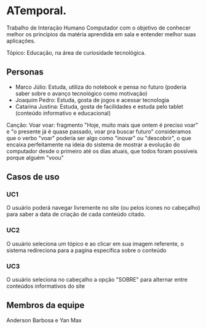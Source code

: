 # ATemporal. 

Trabalho de Interação Humano Computador com o objetivo de conhecer melhor os principios da matéria aprendida em sala e entender melhor suas aplicações.

Tópico: Educação, na área de curiosidade tecnológica.

## Personas 
- Marco Júlio: Estuda, utiliza do notebook e pensa no futuro (poderia saber sobre o avanço tecnológico como motivação) 
- Joaquim Pedro: Estuda, gosta de jogos e acessar tecnologia 
- Catarina Justina: Estuda, gosta de facilidades e estuda pelo tablet (conteúdo informativo e educacional) 

Canção: Voar voar: fragmento "Hoje, muito mais que ontem é preciso voar" e "o presente já é quase passado, voar pra buscar futuro" consideramos que o verbo "voar" poderia ser algo como "inovar" ou "descobrir", o que encaixa perfeitamente na ideia do sistema de mostrar a evolução do computador desde o primeiro até os dias atuais, que todos foram possíveis porque alguém "voou" 

## Casos de uso 

### UC1 
O usuário poderá navegar livremente no site (ou pelos ícones no cabeçalho) para saber a data de criação de cada conteúdo citado.
### UC2
O usuário seleciona um tópico e ao clicar em sua imagem referente, o sistema redireciona para a pagina específica sobre o conteúdo 
### UC3
O usuário seleciona no cabeçalho a opção "SOBRE" para alternar entre conteúdos informativos do site

## Membros da equipe 
Anderson Barbosa e Yan Max
